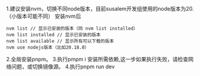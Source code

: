 1.建议安装nvm，切换不同node版本，目前susalem开发组使用的node版本为20.（小版本可能不同）
安装nvm后
```
nvm list // 显示已安装的版本（同 nvm list installed）
nvm list installed // 显示已安装的版本
nvm list available // 显示所有可以下载的版本
nvm use nodejs版本（比如20.18.0）
```
2.全局安装pnpm。
3.执行pmpm i 安装所需依赖,这一步如果执行失败，请检查网络问题，或切换镜像源。
4.执行pnpm run dev
